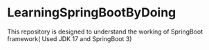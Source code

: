 # LearningSpringBootByDoing
This repository is designed to understand the working of SpringBoot framework( Used JDK 17 and SpringBoot 3)
